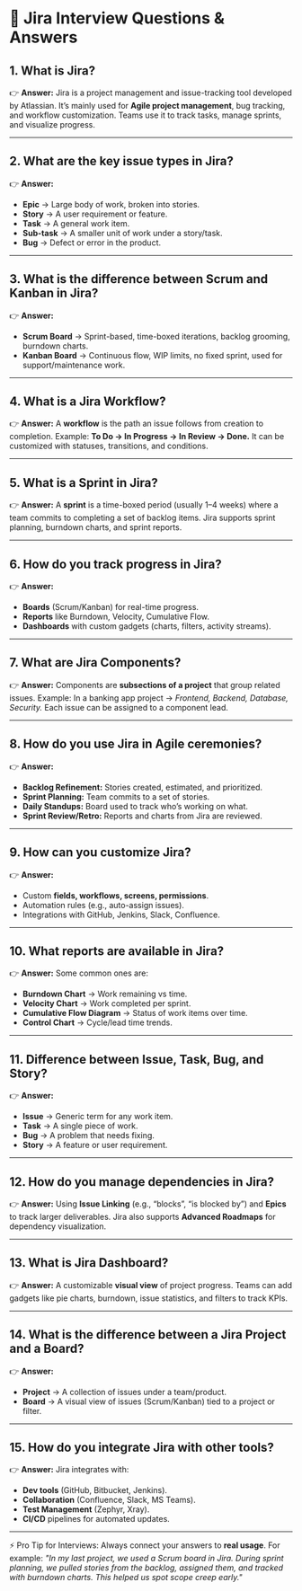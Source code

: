 # 🔹 Jira Interview Questions & Answers

## **1. What is Jira?**

👉 **Answer:** Jira is a project management and issue-tracking tool developed by Atlassian. It’s mainly used for **Agile project management**, bug tracking, and workflow customization. Teams use it to track tasks, manage sprints, and visualize progress.

---

## **2. What are the key issue types in Jira?**

👉 **Answer:**

* **Epic** → Large body of work, broken into stories.
* **Story** → A user requirement or feature.
* **Task** → A general work item.
* **Sub-task** → A smaller unit of work under a story/task.
* **Bug** → Defect or error in the product.

---

## **3. What is the difference between Scrum and Kanban in Jira?**

👉 **Answer:**

* **Scrum Board** → Sprint-based, time-boxed iterations, backlog grooming, burndown charts.
* **Kanban Board** → Continuous flow, WIP limits, no fixed sprint, used for support/maintenance work.

---

## **4. What is a Jira Workflow?**

👉 **Answer:** A **workflow** is the path an issue follows from creation to completion. Example:
**To Do → In Progress → In Review → Done.**
It can be customized with statuses, transitions, and conditions.

---

## **5. What is a Sprint in Jira?**

👉 **Answer:** A **sprint** is a time-boxed period (usually 1–4 weeks) where a team commits to completing a set of backlog items. Jira supports sprint planning, burndown charts, and sprint reports.

---

## **6. How do you track progress in Jira?**

👉 **Answer:**

* **Boards** (Scrum/Kanban) for real-time progress.
* **Reports** like Burndown, Velocity, Cumulative Flow.
* **Dashboards** with custom gadgets (charts, filters, activity streams).

---

## **7. What are Jira Components?**

👉 **Answer:** Components are **subsections of a project** that group related issues. Example: In a banking app project → *Frontend, Backend, Database, Security.* Each issue can be assigned to a component lead.

---

## **8. How do you use Jira in Agile ceremonies?**

👉 **Answer:**

* **Backlog Refinement:** Stories created, estimated, and prioritized.
* **Sprint Planning:** Team commits to a set of stories.
* **Daily Standups:** Board used to track who’s working on what.
* **Sprint Review/Retro:** Reports and charts from Jira are reviewed.

---

## **9. How can you customize Jira?**

👉 **Answer:**

* Custom **fields, workflows, screens, permissions**.
* Automation rules (e.g., auto-assign issues).
* Integrations with GitHub, Jenkins, Slack, Confluence.

---

## **10. What reports are available in Jira?**

👉 **Answer:** Some common ones are:

* **Burndown Chart** → Work remaining vs time.
* **Velocity Chart** → Work completed per sprint.
* **Cumulative Flow Diagram** → Status of work items over time.
* **Control Chart** → Cycle/lead time trends.

---

## **11. Difference between Issue, Task, Bug, and Story?**

👉 **Answer:**

* **Issue** → Generic term for any work item.
* **Task** → A single piece of work.
* **Bug** → A problem that needs fixing.
* **Story** → A feature or user requirement.

---

## **12. How do you manage dependencies in Jira?**

👉 **Answer:** Using **Issue Linking** (e.g., “blocks”, “is blocked by”) and **Epics** to track larger deliverables. Jira also supports **Advanced Roadmaps** for dependency visualization.

---

## **13. What is Jira Dashboard?**

👉 **Answer:** A customizable **visual view** of project progress. Teams can add gadgets like pie charts, burndown, issue statistics, and filters to track KPIs.

---

## **14. What is the difference between a Jira Project and a Board?**

👉 **Answer:**

* **Project** → A collection of issues under a team/product.
* **Board** → A visual view of issues (Scrum/Kanban) tied to a project or filter.

---

## **15. How do you integrate Jira with other tools?**

👉 **Answer:** Jira integrates with:

* **Dev tools** (GitHub, Bitbucket, Jenkins).
* **Collaboration** (Confluence, Slack, MS Teams).
* **Test Management** (Zephyr, Xray).
* **CI/CD** pipelines for automated updates.

---

⚡ Pro Tip for Interviews:
Always connect your answers to **real usage**. For example:
*"In my last project, we used a Scrum board in Jira. During sprint planning, we pulled stories from the backlog, assigned them, and tracked with burndown charts. This helped us spot scope creep early."*

